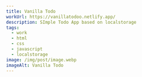 ```yaml
---
title: Vanilla Todo
workUrl: https://vanillatodoo.netlify.app/
description: SImple Todo App based on localstorage
tags:
  - work
  - html
  - css
  - javascript
  - localstorage
image: /img/post/image.webp
imageAlt: Vanilla Todo
---
```


